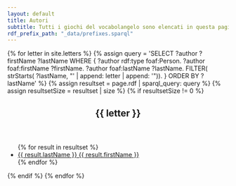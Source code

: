 ```yaml
---
layout: default
title: Autori
subtitle: Tutti i giochi del vocabolangelo sono elencati in questa pagina.
rdf_prefix_path: "_data/prefixes.sparql"
---
```


{% for letter in site.letters %}
{% assign query =
    'SELECT ?author ?firstName ?lastName
    WHERE {
        ?author rdf:type foaf:Person.
        ?author foaf:firstName ?firstName.
        ?author foaf:lastName ?lastName.
        FILTER( strStarts( ?lastName, "' | append: letter | append: '")).
    }
    ORDER BY ?lastName'
%}
{% assign resultset = page.rdf | sparql_query: query %}
{% assign resultsetSize = resultset | size %}
{% if resultsetSize != 0 %}
<section>
    <header> <h2> {{ letter }} </h2> </header>
    <div class="content">
        <ul>
        {% for result in resultset %}
            <li>
                <a href="{{ result.author.page_url }}">
                    {{ result.lastName }} {{ result.firstName }}
                </a>
            </li>
        {% endfor %}
        </ul>
    </div>
</section>
{% endif %}
{% endfor %}
